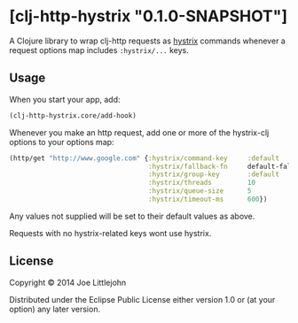 # [clj-http-hystrix "0.1.0-SNAPSHOT"]

A Clojure library to wrap clj-http requests as [hystrix](https://github.com/Netflix/Hystrix) commands whenever a request options map includes `:hystrix/...` keys.

## Usage

When you start your app, add:

```clj
(clj-http-hystrix.core/add-hook)
```

Whenever you make an http request, add one or more of the hystrix-clj options to your options map:

```clj
(http/get "http://www.google.com" {:hystrix/command-key     :default
                                   :hystrix/fallback-fn     default-fallback
                                   :hystrix/group-key       :default
                                   :hystrix/threads         10
                                   :hystrix/queue-size      5
                                   :hystrix/timeout-ms      600})
```
Any values not supplied will be set to their default values as above.


Requests with no hystrix-related keys wont use hystrix.

## License

Copyright © 2014 Joe Littlejohn

Distributed under the Eclipse Public License either version 1.0 or (at
your option) any later version.
